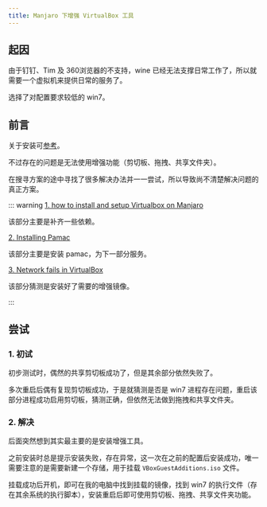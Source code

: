 ```yaml
---
title: Manjaro 下增强 VirtualBox 工具
---
```


## 起因

由于钉钉、Tim 及 360浏览器的不支持，wine 已经无法支撑日常工作了，所以就需要一个虚拟机来提供日常的服务了。

选择了对配置要求较低的 win7。



## 前言

关于安装可[参考](/os/manjaro/most-used-softwares.html#virtualbox)。

不过存在的问题是无法使用增强功能（剪切板、拖拽、共享文件夹）。

在搜寻方案的途中寻找了很多解决办法并一一尝试，所以导致尚不清楚解决问题的真正方案。

::: warning
[1. how to install and setup Virtualbox on Manjaro](https://blog.myhappydata.com/linux/manjaro/2018/05/15/how-to-install-and-setup-virtualbox-on-manjaro.html)

该部分主要是补齐一些依赖。

[2. Installing Pamac](https://wiki.manjaro.org/index.php/Pamac)

该部分主要是安装 pamac，为下一部分服务。

[3. Network fails in VirtualBox](https://forum.manjaro.org/t/network-fails-in-virtualbox/86309)

该部分猜测是安装好了需要的增强镜像。

:::



## 尝试

### 1. 初试

初步测试时，偶然的共享剪切板成功了，但是其余部分依然失败了。

多次重启后偶有复现剪切板成功，于是就猜测是否是 win7 进程存在问题，重启该部分进程成功启用剪切板，猜测正确，但依然无法做到拖拽和共享文件夹。

### 2. 解决

后面突然想到其实最主要的是安装增强工具。

之前安装时总是提示安装失败，存在异常，这一次在之前的配置后安装成功，唯一需要注意的是需要新建一个存储，用于挂载 `VBoxGuestAdditions.iso` 文件。

挂载成功后开机，即可在我的电脑中找到挂载的镜像，找到 win7 的执行文件（存在其余系统的执行脚本），安装重启后即可使用剪切板、拖拽、共享文件夹功能。